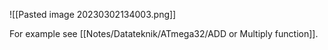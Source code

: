 ![[Pasted image 20230302134003.png]]

For example see [[Notes/Datateknik/ATmega32/ADD or Multiply function]].
